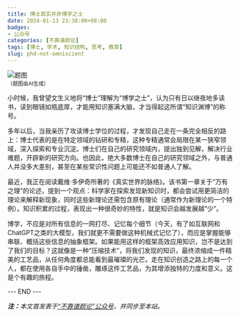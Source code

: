 ```yaml
---
title: 博士其实并非博学之士
date: 2024-01-13 23:38:00+08:00
badges:
- 公众号
categories: [不靠谱颜论]
tags: [博士, 学术, 知识结构, 思考, 教育]
slug: phd-not-omniscient
---
```


<div class="p-3 text-center">
  <img class="img-fluid" src="/images/2024/0113/01.png" alt="题图" style="max-width:640px">
  <div><small>（题图由AI生成）</small></div>
</div>

小时候，我曾望文生义地将“博士”理解为“博学之士”，认为只有日以继夜地多读书，读到眼镜如瓶底厚，才能用知识塞满大脑，才当得起这所谓“知识渊博”的称号。

多年以后，当我亲历了攻读博士学位的过程，才发现自己走在一条完全相反的路上：博士代表的是在特定领域的钻研和专精，这种专精通常会局限在某一狭窄领域，深入探索和专业沉淀。博士们在自己的研究领域内，提出独到见解，解决行业难题，开辟新的研究方向。也因此，绝大多数博士在自己的研究领域之外，与普通人并没多大差别，甚至在某些常识性问题上可能还不如普通人了解。

最近，我正在阅读戴维·多伊奇所著的《真实世界的脉络》。该书第一章关于“万有之理”的论述，提到一个观点：科学家在探索发现新知识时，都会尝试用更简洁的理论来解释新现象，同时这些新理论还需包含原有理论（通常作为新理论的一个特例）。知识积累的过程，表现出一种很奇妙的特性，就是知识会越发展越“少”。

博学，不应是对所有信息的一网打尽、记忆每个细节（今天，有了如互联网和ChatGPT之类的大模型，我们就更不需要做这种机械式记忆了），而应是掌握能够串联、概括这些信息的抽象框架。如果能用这样的框架高效应用知识，岂不是达到了我们的目标？这就像是一种“压缩技术”，将我们发现的知识，最终浓缩成一件精美的工艺品，从任何角度都总能看到最璀璨的光芒。走在知识创造之路上的每一个人，都在使用各自手中的锤凿，雕琢这件工艺品，为其增添独特的力度和意义。这是个有趣的旅程。

<div class="p-5 text-center">--- END ---</div>

<i><b>注：</b>本文首发表于[“不靠谱颜论”公众号](https://mp.weixin.qq.com/s/7J_aa0k1R2e38XKzaVlQWw)，并同步至本站。</i>
